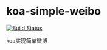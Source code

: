 # koa-simple-weibo
[![Build Status](https://travis-ci.org/DavidCai1993/koa-simple-weibo.svg?branch=master)](https://travis-ci.org/DavidCai1993/koa-simple-weibo)

koa实现简单微博
